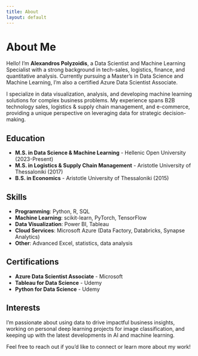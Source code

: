 ```yaml
---
title: About
layout: default
---
```


# About Me

Hello! I’m **Alexandros Polyzoidis**, a Data Scientist and Machine Learning Specialist with a strong background in tech-sales, logistics, finance, and quantitative analysis. Currently pursuing a Master’s in Data Science and Machine Learning, I’m also a certified Azure Data Scientist Associate.

I specialize in data visualization, analysis, and developing machine learning solutions for complex business problems. My experience spans B2B technology sales, logistics & supply chain management, and e-commerce, providing a unique perspective on leveraging data for strategic decision-making.

## Education

- **M.S. in Data Science & Machine Learning** - Hellenic Open University (2023-Present)
- **M.S. in Logistics & Supply Chain Management** - Aristotle University of Thessaloniki (2017)
- **B.S. in Economics** - Aristotle University of Thessaloniki (2015)

## Skills

- **Programming**: Python, R, SQL
- **Machine Learning**: scikit-learn, PyTorch, TensorFlow
- **Data Visualization**: Power BI, Tableau
- **Cloud Services**: Microsoft Azure (Data Factory, Databricks, Synapse Analytics)
- **Other**: Advanced Excel, statistics, data analysis

## Certifications

- **Azure Data Scientist Associate** - Microsoft
- **Tableau for Data Science** - Udemy
- **Python for Data Science** - Udemy

## Interests

I’m passionate about using data to drive impactful business insights, working on personal deep learning projects for image classification, and keeping up with the latest developments in AI and machine learning.

Feel free to reach out if you’d like to connect or learn more about my work!
